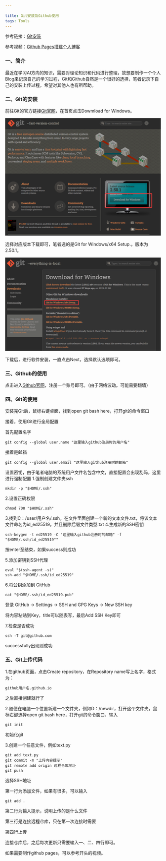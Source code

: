```yaml
---

title: Git安装及Github使用
tags: Tools
---
```


参考链接：[Git安装](https://blog.csdn.net/mukes/article/details/115693833)

参考视频：[Github Pages搭建个人博客](https://www.bilibili.com/video/BV1Xh411b7wh)

### 一、简介

最近在学习AI方向的知识，需要对理论知识和代码进行整理，故想要制作一个个人Blog来记录自己的学习过程，Git和Github自然是一个很好的选择，笔者记录下自己的安装上传过程，希望对其他人也有所帮助。

<!--more-->

### 二、Git的安装

前往Git的官方链接[Git官网](https://git-scm.com/)，在首页点击Dowmload for Windows。

![](/assets/images/gitdown/one.png)

选择对应版本下载即可，笔者选的是Git for Windows/x64 Setup.，版本为2.50.1。

![](/assets/images/gitdown/two.png)

下载后，进行软件安装，一直点击Next，选择默认选项即可。

### 三、Github的使用
点击进入[Github官网](https://github.com/)，注册一个账号即可。（由于网络波动。可能需要翻墙）

### 四、Git的使用
安装完Git后，鼠标右键桌面，找到open git bash here，打开git的命令窗口

接着，使用Git进行全局配置

首先配置名字
```
git config --global user.name "这里输入github注册时的用户名"
```

接着是邮箱
```
git config --global user.email "这里输入github注册时的邮箱"
```

设置密钥，由于笔者电脑的系统用户文件名包含中文，直接配置会出现乱码，这里进行强制配置
1.强制创建文件夹ssh
```
mkdir -p "$HOME/.ssh"
```
2.设置正确权限
```
chmod 700 "$HOME/.ssh"
```
3.找到C：/user/用户名/.ssh，在文件里面创建一个新的文本文件.txt，将该文本文件命名为id_ed25519，并且删除后缀文件类型.txt
4.生成新的SSH密钥
```
ssh-keygen -t ed25519 -C "这里输入github注册时的邮箱" -f "$HOME/.ssh/id_ed25519""
```
按enter至结束，如果success则成功

5.添加密钥到SSH代理

```
eval "$(ssh-agent -s)"
ssh-add "$HOME/.ssh/id_ed25519"
```
6.将公钥添加到 GitHub
```
cat "$HOME/.ssh/id_ed25519.pub"
```
登录 GitHub → Settings → SSH and GPG Keys → New SSH key

将内容粘贴到Key，title可以随表写，最后Add SSH Key即可

7.检查是否成功

```
ssh -T git@github.com
```
successfully出现则成功

### 五、Git上传代码
1.在github页面，点击Create repository，在Repository name写上名字，格式为：
~~~
github用户名.github.io
~~~
之后直接创建就行了

2.随便在电脑一个位置新建一个文件夹，例如D：/newdir，打开这个文件夹，鼠标右键选择open git bash here，打开git的命令窗口，输入
~~~
git init
~~~
初始化git

3.创建一个任意文件，例如text.py
~~~
git add text.py
git commit -m "上传内容提示"
git remote add origin 远程仓库地址
git push
~~~
选择SSH地址

第一行为添加文件，如果有很多，可以输入

~~~
git add .
~~~
第二行为输入提示，说明上传的是什么文件

第三行是连接远程仓库，只在第一次连接时需要

第四行上传

连接仓库后，之后每次更新只需要输入一、二、四行即可。

如果需要制作github pages，可以参考开头的视频。
